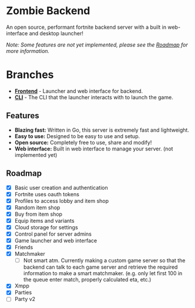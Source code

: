 # Zombie Backend

An open source, performant fortnite backend server with a built in web-interface and desktop launcher!

_Note: Some features are not yet implemented, please see the [Roadmap](#roadmap) for more information._

# Branches

- **[Frontend](https://github.com/zombman/server/tree/frontend)** - Launcher and web interface for backend.
- **[CLI](https://github.com/zombman/server/tree/cli)** - The CLI that the launcher interacts with to launch the game.

## Features

- **Blazing fast:** Written in Go, this server is extremely fast and lightweight.
- **Easy to use:** Designed to be easy to use and setup.
- **Open source:** Completely free to use, share and modify!
- **Web interface:** Built in web interface to manage your server. (not implemented yet)

## Roadmap

- [x] Basic user creation and authentication
- [x] Fortnite uses oauth tokens
- [x] Profiles to access lobby and item shop
- [x] Random item shop
- [x] Buy from item shop
- [x] Equip items and variants
- [x] Cloud storage for settings
- [x] Control panel for server admins
- [x] Game launcher and web interface
- [x] Friends
- [x] Matchmaker
  - [ ] Not smart atm. Currently making a custom game server so that the backend can talk to each game server and retrieve the required information to make a smart matchmaker. (e.g. only let first 100 in the queue enter match, properly calculated eta, etc.)
- [x] Xmpp
- [x] Parties
- [ ] Party v2
